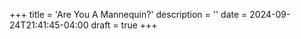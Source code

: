 +++
title = 'Are You A Mannequin?'
description = ''
date = 2024-09-24T21:41:45-04:00
draft = true
+++

